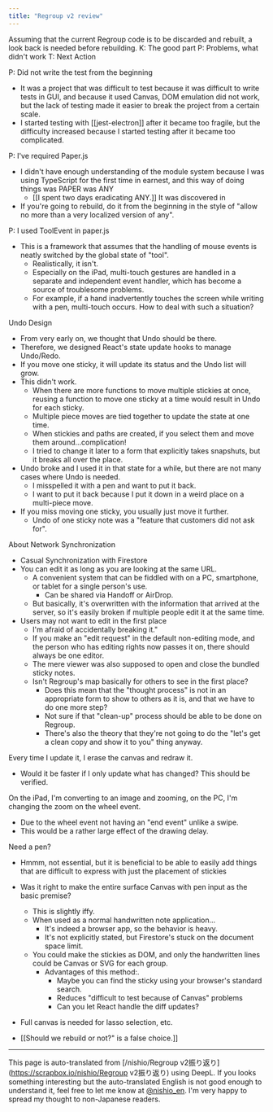 ```yaml
---
title: "Regroup v2 review"
---
```


Assuming that the current Regroup code is to be discarded and rebuilt, a look back is needed before rebuilding.
K: The good part
P: Problems, what didn't work
T: Next Action

P: Did not write the test from the beginning
- It was a project that was difficult to test because it was difficult to write tests in GUI, and because it used Canvas, DOM emulation did not work, but the lack of testing made it easier to break the project from a certain scale.
- I started testing with [[jest-electron]] after it became too fragile, but the difficulty increased because I started testing after it became too complicated.

P: I've required Paper.js
- I didn't have enough understanding of the module system because I was using TypeScript for the first time in earnest, and this way of doing things was PAPER was ANY
    - [[I spent two days eradicating ANY.]] It was discovered in
- If you're going to rebuild, do it from the beginning in the style of "allow no more than a very localized version of any".

P: I used ToolEvent in paper.js
- This is a framework that assumes that the handling of mouse events is neatly switched by the global state of "tool".
    - Realistically, it isn't.
    - Especially on the iPad, multi-touch gestures are handled in a separate and independent event handler, which has become a source of troublesome problems.
    - For example, if a hand inadvertently touches the screen while writing with a pen, multi-touch occurs. How to deal with such a situation?

Undo Design
- From very early on, we thought that Undo should be there.
- Therefore, we designed React's state update hooks to manage Undo/Redo.
- If you move one sticky, it will update its status and the Undo list will grow.
- This didn't work.
    - When there are more functions to move multiple stickies at once, reusing a function to move one sticky at a time would result in Undo for each sticky.
    - Multiple piece moves are tied together to update the state at one time.
    - When stickies and paths are created, if you select them and move them around...complication!
    - I tried to change it later to a form that explicitly takes snapshuts, but it breaks all over the place.
- Undo broke and I used it in that state for a while, but there are not many cases where Undo is needed.
    - I misspelled it with a pen and want to put it back.
    - I want to put it back because I put it down in a weird place on a multi-piece move.
- If you miss moving one sticky, you usually just move it further.
    - Undo of one sticky note was a "feature that customers did not ask for".

About Network Synchronization
- Casual Synchronization with Firestore
- You can edit it as long as you are looking at the same URL.
    - A convenient system that can be fiddled with on a PC, smartphone, or tablet for a single person's use.
        - Can be shared via Handoff or AirDrop.
    - But basically, it's overwritten with the information that arrived at the server, so it's easily broken if multiple people edit it at the same time.
- Users may not want to edit in the first place
    - I'm afraid of accidentally breaking it."
    - If you make an "edit request" in the default non-editing mode, and the person who has editing rights now passes it on, there should always be one editor.
    - The mere viewer was also supposed to open and close the bundled sticky notes.
    - Isn't Regroup's map basically for others to see in the first place?
        - Does this mean that the "thought process" is not in an appropriate form to show to others as it is, and that we have to do one more step?
        - Not sure if that "clean-up" process should be able to be done on Regroup.
        - There's also the theory that they're not going to do the "let's get a clean copy and show it to you" thing anyway.

Every time I update it, I erase the canvas and redraw it.
- Would it be faster if I only update what has changed? This should be verified.

On the iPad, I'm converting to an image and zooming, on the PC, I'm changing the zoom on the wheel event.
- Due to the wheel event not having an "end event" unlike a swipe.
- This would be a rather large effect of the drawing delay.

Need a pen?
- Hmmm, not essential, but it is beneficial to be able to easily add things that are difficult to express with just the placement of stickies
- Was it right to make the entire surface Canvas with pen input as the basic premise?
    - This is slightly iffy.
    - When used as a normal handwritten note application...
        - It's indeed a browser app, so the behavior is heavy.
        - It's not explicitly stated, but Firestore's stuck on the document space limit.
    - You could make the stickies as DOM, and only the handwritten lines could be Canvas or SVG for each group.
        - Advantages of this method:.
            - Maybe you can find the sticky using your browser's standard search.
            - Reduces "difficult to test because of Canvas" problems
            - Can you let React handle the diff updates?
- Full canvas is needed for lasso selection, etc.


- [[Should we rebuild or not?" is a false choice.]]

---
This page is auto-translated from [/nishio/Regroup v2振り返り](https://scrapbox.io/nishio/Regroup v2振り返り) using DeepL. If you looks something interesting but the auto-translated English is not good enough to understand it, feel free to let me know at [@nishio_en](https://twitter.com/nishio_en). I'm very happy to spread my thought to non-Japanese readers.